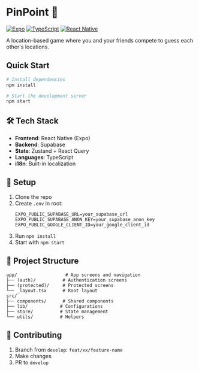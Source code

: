 # PinPoint 📍

[![Expo](https://img.shields.io/badge/Expo-000000?style=flat&logo=expo&logoColor=white)](https://expo.dev)
[![TypeScript](https://img.shields.io/badge/TypeScript-007ACC?style=flat&logo=typescript&logoColor=white)](https://www.typescriptlang.org/)
[![React Native](https://img.shields.io/badge/React_Native-20232A?style=flat&logo=react&logoColor=61DAFB)](https://reactnative.dev)

A location-based game where you and your friends compete to guess each other's locations.

## Quick Start

```bash
# Install dependencies
npm install

# Start the development server
npm start
```

## 🛠 Tech Stack

- **Frontend**: React Native (Expo)
- **Backend**: Supabase
- **State**: Zustand + React Query
- **Languages**: TypeScript
- **i18n**: Built-in localization

## 🔧 Setup

1. Clone the repo
2. Create `.env` in root:
   ```
   EXPO_PUBLIC_SUPABASE_URL=your_supabase_url
   EXPO_PUBLIC_SUPABASE_ANON_KEY=your_supabase_anon_key
   EXPO_PUBLIC_GOOGLE_CLIENT_ID=your_google_client_id
   ```
3. Run `npm install`
4. Start with `npm start`

## 📁 Project Structure

```
app/                  # App screens and navigation
├── (auth)/          # Authentication screens
├── (protected)/     # Protected screens
└── _layout.tsx      # Root layout
src/
├── components/      # Shared components
├── lib/            # Configurations
├── store/          # State management
└── utils/          # Helpers
```

## 🤝 Contributing

1. Branch from `develop`: `feat/xx/feature-name`
2. Make changes
3. PR to `develop`